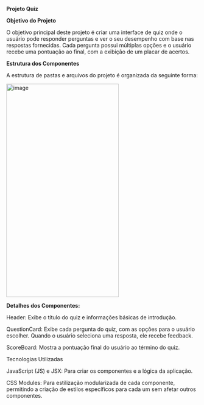 **Projeto Quiz**

**Objetivo do Projeto**

O objetivo principal deste projeto é criar uma interface de quiz onde o usuário pode responder perguntas e ver o seu desempenho com base nas respostas fornecidas. Cada pergunta possui múltiplas opções e o usuário recebe uma pontuação ao final, com a exibição de um placar de acertos.

**Estrutura dos Componentes**

A estrutura de pastas e arquivos do projeto é organizada da seguinte forma:

<img width="295" height="561" alt="image" src="https://github.com/user-attachments/assets/94c45a64-d242-4138-bd3e-097b4f386fc0" />


**Detalhes dos Componentes:**

Header: Exibe o título do quiz e informações básicas de introdução.

QuestionCard: Exibe cada pergunta do quiz, com as opções para o usuário escolher. Quando o usuário seleciona uma resposta, ele recebe feedback.

ScoreBoard: Mostra a pontuação final do usuário ao término do quiz.

Tecnologias Utilizadas

JavaScript (JS) e JSX: Para criar os componentes e a lógica da aplicação.

CSS Modules: Para estilização modularizada de cada componente, permitindo a criação de estilos específicos para cada um sem afetar outros componentes.

